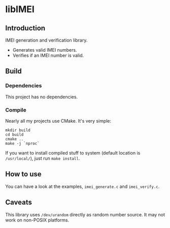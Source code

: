# libIMEI

## Introduction
IMEI generation and verification library.
- Generates valid IMEI numbers.
- Verifies if an IMEI number is valid.


## Build
### Dependencies
This project has no dependencies.
### Compile
Nearly all my projects use CMake. It's very simple:

    mkdir build
    cd build
    cmake ..
    make -j `nproc`

If you want to install compiled stuff to system (default location is `/usr/local/`), just run `make install`.


## How to use
You can have a look at the examples, `imei_generate.c` and `imei_verify.c`.


## Caveats
This library uses `/dev/urandom` directly as random number source. It may not work on non-POSIX platforms.

